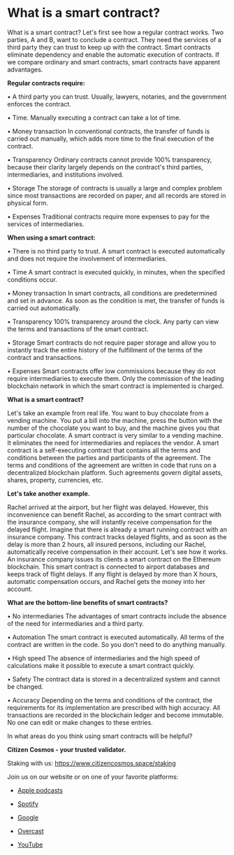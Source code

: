 **What is a smart contract?**
=======================
What is a smart contract? Let's first see how a regular contract works. Two parties, A and B, want to conclude a contract. They need the services of a third party they can trust to keep up with the contract. Smart contracts eliminate dependency and enable the automatic execution of contracts.
If we compare ordinary and smart contracts, smart contracts have apparent advantages.

**Regular contracts require:**

• A third party you can trust.
   Usually, lawyers, notaries, and the government enforces the contract.

• Time.
   Manually executing a contract can take a lot of time.

• Money transaction
   In conventional contracts, the transfer of funds is carried out manually, which adds more time to the final execution of the contract.

• Transparency
   Ordinary contracts cannot provide 100% transparency, because their clarity largely depends on the contract's third parties, intermediaries, and institutions involved.

• Storage
   The storage of contracts is usually a large and complex problem since most transactions are recorded on paper, and all records are stored in physical form.

• Expenses
   Traditional contracts require more expenses to pay for the services of intermediaries. 
   
   **When using a smart contract:**

• There is no third party to trust.
   A smart contract is executed automatically and does not require the involvement of intermediaries.

• Time
   A smart contract is executed quickly, in minutes, when the specified conditions occur.

• Money transaction
   In smart contracts, all conditions are predetermined and set in advance. As soon as the condition is met, the transfer of funds is carried out automatically.

• Transparency
   100% transparency around the clock. Any party can view the terms and transactions of the smart contract.

• Storage
   Smart contracts do not require paper storage and allow you to instantly track the entire history of the fulfillment of the terms of the contract and transactions.

• Expenses
   Smart contracts offer low commissions because they do not require intermediaries to execute them. Only the commission of the leading blockchain network in which the smart contract is implemented is charged.

**What is a smart contract?**
 
 Let's take an example from real life. You want to buy chocolate from a vending machine. You put a bill into the machine, press the button with the number of the chocolate you want to buy, and the machine gives you that particular chocolate. A smart contract is very similar to a vending machine. It eliminates the need for intermediaries and replaces the vendor.
 A smart contract is a self-executing contract that contains all the terms and conditions between the parties and participants of the agreement. The terms and conditions of the agreement are written in code that runs on a decentralized blockchain platform. Such agreements govern digital assets, shares, property, currencies, etc.

**Let's take another example.**

Rachel arrived at the airport, but her flight was delayed. However, this inconvenience can benefit Rachel, as according to the smart contract with the insurance company, she will instantly receive compensation for the delayed flight. Imagine that there is already a smart running contract with an insurance company. This contract tracks delayed flights, and as soon as the delay is more than 2 hours, all insured persons, including our Rachel, automatically receive compensation in their account.
Let's see how it works.
 An insurance company issues its clients a smart contract on the Ethereum blockchain. This smart contract is connected to airport databases and keeps track of flight delays. If any flight is delayed by more than X hours, automatic compensation occurs, and Rachel gets the money into her account.

**What are the bottom-line benefits of smart contracts?**

• No intermediaries
   The advantages of smart contracts include the absence of the need for intermediaries and a third party.

• Automation
   The smart contract is executed automatically. All terms of the contract are written in the code. So you don't need to do anything manually.

• High speed
   The absence of intermediaries and the high speed of calculations make it possible to execute a smart contract quickly.

• Safety
   The contract data is stored in a decentralized system and cannot be changed.

• Accuracy
   Depending on the terms and conditions of the contract, the requirements for its implementation are prescribed with high accuracy. All transactions are recorded in the blockchain ledger and become immutable. No one can edit or make changes to these entries.

In what areas do you think using smart contracts will be helpful?

**Citizen Cosmos - your trusted validator.**

Staking with us: https://www.citizencosmos.space/staking


Join us on our website or on one of your favorite platforms: 

- [Apple podcasts](https://clck.ru/sGee3)

- [Spotify](https://clck.ru/sGef8)

- [Google](https://clck.ru/sGefm)

- [Overcast](https://clck.ru/sGegJ)

- [YouTube](https://clck.ru/sGegw)
